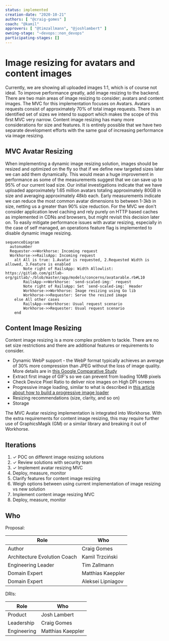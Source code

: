 ```yaml
---
status: implemented
creation-date: "2020-10-21"
authors: [ "@craig-gomes" ]
coach: "@kamil"
approvers: [ "@timzallmann", "@joshlambert" ]
owning-stage: "~devops::non_devops"
participating-stages: []
---
```


# Image resizing for avatars and content images

Currently, we are showing all uploaded images 1:1, which is of course not ideal. To improve performance greatly, add image resizing to the backend. There are two main areas of image resizing to consider; avatars and content images. The MVC for this implementation focuses on Avatars. Avatars requests consist of approximately 70% of total image requests. There is an identified set of sizes we intend to support which makes the scope of this first MVC very narrow. Content image resizing has many more considerations for size and features. It is entirely possible that we have two separate development efforts with the same goal of increasing performance via image resizing.

## MVC Avatar Resizing

When implementing a dynamic image resizing solution, images should be resized and optimized on the fly so that if we define new targeted sizes later we can add them dynamically. This would mean a huge improvement in performance as some of the measurements suggest that we can save up to 95% of our current load size. Our initial investigations indicate that we have uploaded approximately 1.65 million avatars totaling approximately 80GB in size and averaging approximately 48kb each. Early measurements indicate we can reduce the most common avatar dimensions to between 1-3kb in size, netting us a greater than 90% size reduction. For the MVC we don't consider application level caching and rely purely on HTTP based caches as implemented in CDNs and browsers, but might revisit this decision later on. To easily mitigate performance issues with avatar resizing, especially in the case of self managed, an operations feature flag is implemented to disable dynamic image resizing.

```mermaid
sequenceDiagram
  autonumber
  Requester->>Workhorse: Incoming request
  Workhorse->>RailsApp: Incoming request
    alt All is true: 1.Avatar is requested, 2.Requested Width is allowed, 3.Feature is enabled
        Note right of RailsApp: Width Allowlist: https://gitlab.com/gitlab-org/gitlab/-/blob/master/app/models/concerns/avatarable.rb#L10
        RailsApp->>Workhorse: `send-scaled-img:` request
        Note right of RailsApp: Set `send-scaled-img:` Header
        Workhorse->>Workhorse: Image resizing using Go lib
        Workhorse->>Requester: Serve the resized image
    else All other cases
        RailsApp->>Workhorse: Usual request scenario
        Workhorse->>Requester: Usual request scenario
    end
```

## Content Image Resizing

Content image resizing is a more complex problem to tackle. There are no set size restrictions and there are additional features or requirements to consider.

- Dynamic WebP support - the WebP format typically achieves an average of 30% more compression than JPEG without the loss of image quality. More details are in [this Google Comparative Study](https://developers.google.com/speed/webp/docs/c_study)
- Extract first image of GIF's so we can prevent from loading 10MB pixels
- Check Device Pixel Ratio to deliver nice images on High DPI screens
- Progressive image loading, similar to what is described in [this article about how to build a progressive image loader](https://www.sitepoint.com/how-to-build-your-own-progressive-image-loader/)
- Resizing recommendations (size, clarity, and so on)
- Storage

The MVC Avatar resizing implementation is integrated into Workhorse. With the extra requirements for content image resizing, this may require further use of GraphicsMagik (GM) or a similar library and breaking it out of Workhorse.

## Iterations

1. ✓ POC on different image resizing solutions
1. ✓ Review solutions with security team
1. ✓ Implement avatar resizing MVC
1. Deploy, measure, monitor
1. Clarify features for content image resizing
1. Weigh options between using current implementation of image resizing vs new solution
1. Implement content image resizing MVC
1. Deploy, measure, monitor

## Who

Proposal:

<!-- vale gitlab.Spelling = NO -->

| Role                         | Who
|------------------------------|-------------------------|
| Author                       |    Craig Gomes          |
| Architecture Evolution Coach |    Kamil Trzciński      |
| Engineering Leader           |    Tim Zallmann         |
| Domain Expert                |    Matthias Kaeppler    |
| Domain Expert                |    Aleksei Lipniagov    |

<!-- vale gitlab.Spelling = YES -->

DRIs:

<!-- vale gitlab.Spelling = NO -->

| Role                         | Who
|------------------------------|------------------------|
| Product                      |    Josh Lambert        |
| Leadership                   |    Craig Gomes         |
| Engineering                  |    Matthias Kaeppler   |

<!-- vale gitlab.Spelling = YES -->
